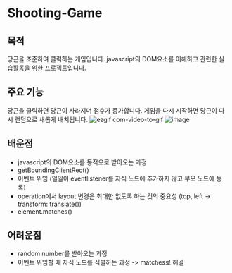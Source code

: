 # Shooting-Game
## 목적 
당근을 조준하여 클릭하는 게임입니다. javascript의 DOM요소를 이해하고 관련한 실습활동을 위한 프로젝트입니다. 
## 주요 기능
당근을 클릭하면 당근이 사라지며 점수가 증가합니다. 게임을 다시 시작하면 당근이 다시 랜덤으로 새롭게 배치됩니다. 
![ezgif com-video-to-gif](https://user-images.githubusercontent.com/92011224/217183116-3bc66677-fabe-422d-b6e3-60a7e208a0de.gif)
![image](https://user-images.githubusercontent.com/92011224/217183168-c12d2089-623d-4f79-9a7e-d574fba93af4.png)
## 배운점
* javascript의 DOM요소를 동적으로 받아오는 과정
* getBoundingClientRect()
* 이벤트 위임 (일일이 eventlistener를 자식 노드에 추가하지 않고 부모 노드에 등록)
* operation에서 layout 변경은 최대한 없도록 하는 것의 중요성 (top, left -> transform: translate())
* element.matches()
## 어려운점
* random number를 받아오는 과정
* 이벤트 위임할 때 자식 노드를 식별하는 과정 -> matches로 해결
